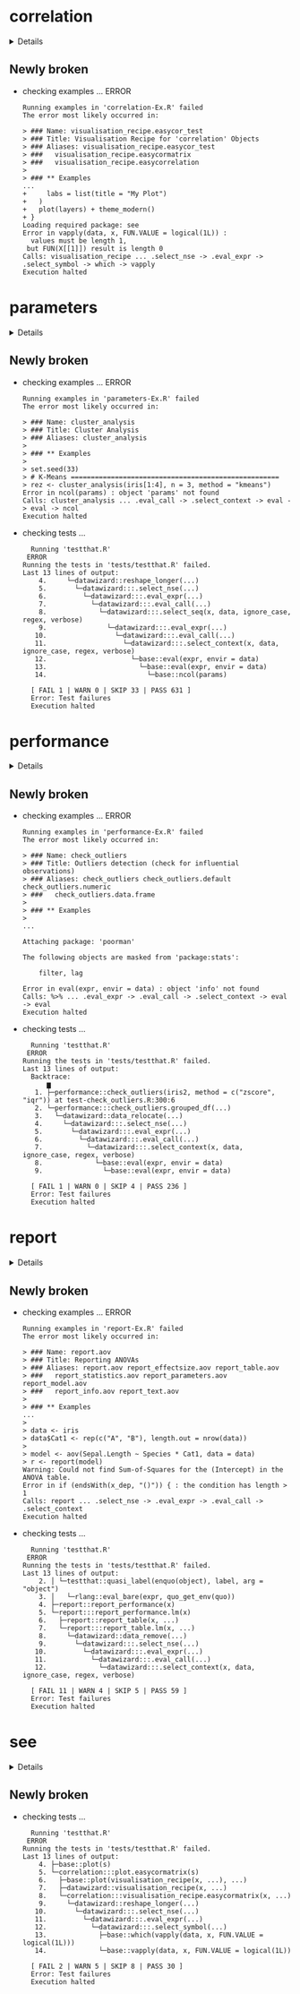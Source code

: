 # correlation

<details>

* Version: 0.8.3
* GitHub: https://github.com/easystats/correlation
* Source code: https://github.com/cran/correlation
* Date/Publication: 2022-10-09 00:00:02 UTC
* Number of recursive dependencies: 185

Run `revdep_details(, "correlation")` for more info

</details>

## Newly broken

*   checking examples ... ERROR
    ```
    Running examples in 'correlation-Ex.R' failed
    The error most likely occurred in:
    
    > ### Name: visualisation_recipe.easycor_test
    > ### Title: Visualisation Recipe for 'correlation' Objects
    > ### Aliases: visualisation_recipe.easycor_test
    > ###   visualisation_recipe.easycormatrix
    > ###   visualisation_recipe.easycorrelation
    > 
    > ### ** Examples
    ...
    +     labs = list(title = "My Plot")
    +   )
    +   plot(layers) + theme_modern()
    + }
    Loading required package: see
    Error in vapply(data, x, FUN.VALUE = logical(1L)) : 
      values must be length 1,
     but FUN(X[[1]]) result is length 0
    Calls: visualisation_recipe ... .select_nse -> .eval_expr -> .select_symbol -> which -> vapply
    Execution halted
    ```

# parameters

<details>

* Version: 0.20.2
* GitHub: https://github.com/easystats/parameters
* Source code: https://github.com/cran/parameters
* Date/Publication: 2023-01-27 13:40:06 UTC
* Number of recursive dependencies: 380

Run `revdep_details(, "parameters")` for more info

</details>

## Newly broken

*   checking examples ... ERROR
    ```
    Running examples in 'parameters-Ex.R' failed
    The error most likely occurred in:
    
    > ### Name: cluster_analysis
    > ### Title: Cluster Analysis
    > ### Aliases: cluster_analysis
    > 
    > ### ** Examples
    > 
    > set.seed(33)
    > # K-Means ====================================================
    > rez <- cluster_analysis(iris[1:4], n = 3, method = "kmeans")
    Error in ncol(params) : object 'params' not found
    Calls: cluster_analysis ... .eval_call -> .select_context -> eval -> eval -> ncol
    Execution halted
    ```

*   checking tests ...
    ```
      Running 'testthat.R'
     ERROR
    Running the tests in 'tests/testthat.R' failed.
    Last 13 lines of output:
        4.     └─datawizard::reshape_longer(...)
        5.       └─datawizard:::.select_nse(...)
        6.         └─datawizard:::.eval_expr(...)
        7.           └─datawizard:::.eval_call(...)
        8.             └─datawizard:::.select_seq(x, data, ignore_case, regex, verbose)
        9.               └─datawizard:::.eval_expr(...)
       10.                 └─datawizard:::.eval_call(...)
       11.                   └─datawizard:::.select_context(x, data, ignore_case, regex, verbose)
       12.                     └─base::eval(expr, envir = data)
       13.                       └─base::eval(expr, envir = data)
       14.                         └─base::ncol(params)
      
      [ FAIL 1 | WARN 0 | SKIP 33 | PASS 631 ]
      Error: Test failures
      Execution halted
    ```

# performance

<details>

* Version: 0.10.2
* GitHub: https://github.com/easystats/performance
* Source code: https://github.com/cran/performance
* Date/Publication: 2023-01-12 09:00:06 UTC
* Number of recursive dependencies: 258

Run `revdep_details(, "performance")` for more info

</details>

## Newly broken

*   checking examples ... ERROR
    ```
    Running examples in 'performance-Ex.R' failed
    The error most likely occurred in:
    
    > ### Name: check_outliers
    > ### Title: Outliers detection (check for influential observations)
    > ### Aliases: check_outliers check_outliers.default check_outliers.numeric
    > ###   check_outliers.data.frame
    > 
    > ### ** Examples
    > 
    ...
    
    Attaching package: 'poorman'
    
    The following objects are masked from 'package:stats':
    
        filter, lag
    
    Error in eval(expr, envir = data) : object 'info' not found
    Calls: %>% ... .eval_expr -> .eval_call -> .select_context -> eval -> eval
    Execution halted
    ```

*   checking tests ...
    ```
      Running 'testthat.R'
     ERROR
    Running the tests in 'tests/testthat.R' failed.
    Last 13 lines of output:
      Backtrace:
          ▆
       1. ├─performance::check_outliers(iris2, method = c("zscore", "iqr")) at test-check_outliers.R:300:6
       2. └─performance:::check_outliers.grouped_df(...)
       3.   └─datawizard::data_relocate(...)
       4.     └─datawizard:::.select_nse(...)
       5.       └─datawizard:::.eval_expr(...)
       6.         └─datawizard:::.eval_call(...)
       7.           └─datawizard:::.select_context(x, data, ignore_case, regex, verbose)
       8.             └─base::eval(expr, envir = data)
       9.               └─base::eval(expr, envir = data)
      
      [ FAIL 1 | WARN 0 | SKIP 4 | PASS 236 ]
      Error: Test failures
      Execution halted
    ```

# report

<details>

* Version: 0.5.5
* GitHub: https://github.com/easystats/report
* Source code: https://github.com/cran/report
* Date/Publication: 2022-08-22 09:00:09 UTC
* Number of recursive dependencies: 161

Run `revdep_details(, "report")` for more info

</details>

## Newly broken

*   checking examples ... ERROR
    ```
    Running examples in 'report-Ex.R' failed
    The error most likely occurred in:
    
    > ### Name: report.aov
    > ### Title: Reporting ANOVAs
    > ### Aliases: report.aov report_effectsize.aov report_table.aov
    > ###   report_statistics.aov report_parameters.aov report_model.aov
    > ###   report_info.aov report_text.aov
    > 
    > ### ** Examples
    ...
    > 
    > data <- iris
    > data$Cat1 <- rep(c("A", "B"), length.out = nrow(data))
    > 
    > model <- aov(Sepal.Length ~ Species * Cat1, data = data)
    > r <- report(model)
    Warning: Could not find Sum-of-Squares for the (Intercept) in the ANOVA table.
    Error in if (endsWith(x_dep, "()")) { : the condition has length > 1
    Calls: report ... .select_nse -> .eval_expr -> .eval_call -> .select_context
    Execution halted
    ```

*   checking tests ...
    ```
      Running 'testthat.R'
     ERROR
    Running the tests in 'tests/testthat.R' failed.
    Last 13 lines of output:
        2. │ └─testthat::quasi_label(enquo(object), label, arg = "object")
        3. │   └─rlang::eval_bare(expr, quo_get_env(quo))
        4. ├─report::report_performance(x)
        5. └─report:::report_performance.lm(x)
        6.   ├─report::report_table(x, ...)
        7.   └─report:::report_table.lm(x, ...)
        8.     └─datawizard::data_remove(...)
        9.       └─datawizard:::.select_nse(...)
       10.         └─datawizard:::.eval_expr(...)
       11.           └─datawizard:::.eval_call(...)
       12.             └─datawizard:::.select_context(x, data, ignore_case, regex, verbose)
      
      [ FAIL 11 | WARN 4 | SKIP 5 | PASS 59 ]
      Error: Test failures
      Execution halted
    ```

# see

<details>

* Version: 0.7.4
* GitHub: https://github.com/easystats/see
* Source code: https://github.com/cran/see
* Date/Publication: 2022-11-26 00:00:02 UTC
* Number of recursive dependencies: 222

Run `revdep_details(, "see")` for more info

</details>

## Newly broken

*   checking tests ...
    ```
      Running 'testthat.R'
     ERROR
    Running the tests in 'tests/testthat.R' failed.
    Last 13 lines of output:
        4. ├─base::plot(s)
        5. └─correlation:::plot.easycormatrix(s)
        6.   ├─base::plot(visualisation_recipe(x, ...), ...)
        7.   ├─datawizard::visualisation_recipe(x, ...)
        8.   └─correlation:::visualisation_recipe.easycormatrix(x, ...)
        9.     └─datawizard::reshape_longer(...)
       10.       └─datawizard:::.select_nse(...)
       11.         └─datawizard:::.eval_expr(...)
       12.           └─datawizard:::.select_symbol(...)
       13.             ├─base::which(vapply(data, x, FUN.VALUE = logical(1L)))
       14.             └─base::vapply(data, x, FUN.VALUE = logical(1L))
      
      [ FAIL 2 | WARN 5 | SKIP 8 | PASS 30 ]
      Error: Test failures
      Execution halted
    ```


